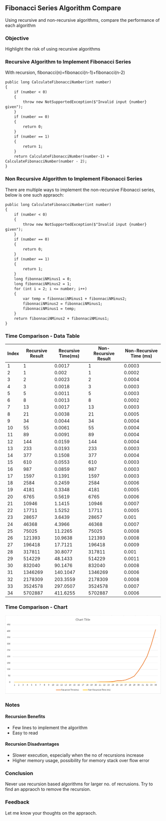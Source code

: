 ## Fibonacci Series Algorithm Compare
Using recursive and non-recursive algorithms, compare the performance of each algorithm
### Objective
Highlight the risk of using recursive algorithms

### Recursive Algorithm to Implement Fibonacci Series
With recursion, fibonacci(n)=fibonacci(n-1)+fibonacci(n-2)
```
public long CalculateFibonacciNumber(int number)
{
    if (number < 0)
    {
        throw new NotSupportedException($"Invalid input {number} given");
    }
    if (number == 0)
    {
        return 0;
    }
    if (number == 1)
    {
        return 1;
    }
    return CalculateFibonacciNumber(number-1) + CalculateFibonacciNumber(number - 2);
}
```
### Non Recursive Algorithm to Implement Fibonacci Series
There are multiple ways to implement the non-recursive Fibonacci series, below is one such appraoch:
```
public long CalculateFibonacciNumber(int number)
{
    if (number < 0)
    {
        throw new NotSupportedException($"Invalid input {number} given");
    }
    if (number == 0)
    {
        return 0;
    }
    if (number == 1)
    {
        return 1;
    }
    long fibonnaciNMinus1 = 0;
    long fibonnaciNMinus2 = 1;
    for (int i = 2; i <= number; i++)
    {
        var temp = fibonnaciNMinus1 + fibonnaciNMinus2;
        fibonnaciNMinus2 = fibonnaciNMinus1;
        fibonnaciNMinus1 = temp;
    }
    return fibonnaciNMinus2 + fibonnaciNMinus1;
}
```
### Time Comparison - Data Table

|Index|Recursive Result|Recursive Time(ms)|Non-Recursive Result|Non-Recursive Time (ms)|
|-----------|-----------|-----------|-----------|-----------|
|1|1|0.0017|1|0.0003|
|2|1|0.002|1|0.0002|
|3|2|0.0023|2|0.0004|
|4|3|0.0018|3|0.0003|
|5|5|0.0011|5|0.0003|
|6|8|0.0013|8|0.0002|
|7|13|0.0017|13|0.0003|
|8|21|0.0038|21|0.0005|
|9|34|0.0044|34|0.0004|
|10|55|0.0061|55|0.0004|
|11|89|0.0091|89|0.0004|
|12|144|0.0159|144|0.0004|
|13|233|0.0193|233|0.0003|
|14|377|0.1508|377|0.0004|
|15|610|0.0553|610|0.0003|
|16|987|0.0859|987|0.0003|
|17|1597|0.1391|1597|0.0003|
|18|2584|0.2459|2584|0.0006|
|19|4181|0.3348|4181|0.0005|
|20|6765|0.5619|6765|0.0006|
|21|10946|1.1415|10946|0.0007|
|22|17711|1.5252|17711|0.0005|
|23|28657|3.6439|28657|0.001|
|24|46368|4.3966|46368|0.0007|
|25|75025|11.2265|75025|0.0008|
|26|121393|10.9638|121393|0.0008|
|27|196418|17.7121|196418|0.0009|
|28|317811|30.8077|317811|0.001|
|29|514229|48.1433|514229|0.0011|
|30|832040|90.1476|832040|0.0008|
|31|1346269|140.1047|1346269|0.0006|
|32|2178309|203.3559|2178309|0.0008|
|33|3524578|297.0507|3524578|0.0007|
|34|5702887|411.6255|5702887|0.0006|

### Time Comparison - Chart
![alt Performance comparision](images\performance-compare.png)

### Notes
#### Recursion Benefits
- Few lines to implement the algorithm
- Easy to read
#### Recursion Disadvantages
- Slower execution, especially when the no of recursions increase
- Higher memory usage, possibility for memory stack over flow error

### Conclusion
Never use recursion based algorithms for larger no. of recrusions. Try to find an appraoch to remove the recursion.

### Feedback
Let me know your thoughts on the appraoch.